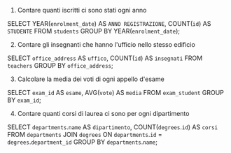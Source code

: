 1. Contare quanti iscritti ci sono stati ogni anno

SELECT
    YEAR(`enrolment_date`) AS `ANNO REGISTRAZIONE`,
    COUNT(`id`) AS `STUDENTE`
FROM
    `students`
GROUP BY
    YEAR(`enrolment_date`);

2. Contare gli insegnanti che hanno l'ufficio nello stesso edificio

SELECT
    `office_address` AS `uffico`,
    COUNT(`id`) AS `insegnati`
FROM
    `teachers`
GROUP BY
    `office_address`;


3. Calcolare la media dei voti di ogni appello d'esame

SELECT
    `exam_id` AS `esame`,
    AVG(`vote`) AS `media`
FROM
    `exam_student`
GROUP BY
    `exam_id`;


4. Contare quanti corsi di laurea ci sono per ogni dipartimento

SELECT
    `departments`.`name` AS `dipartimento`,
    COUNT(`degrees`.`id`) AS `corsi`
FROM
    `departments`
JOIN `degrees` ON `departments`.`id` = `degrees`.`department_id`
GROUP BY
    `departments`.`name`;